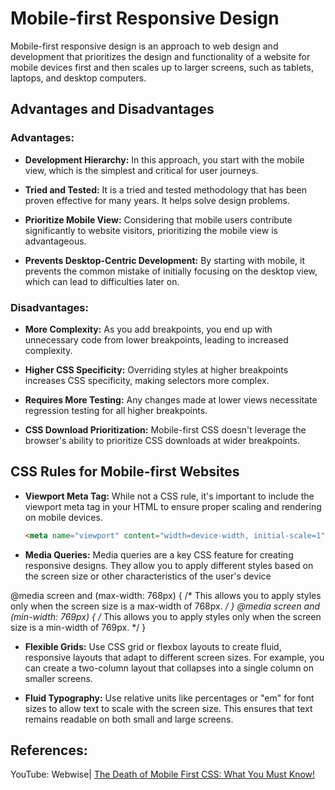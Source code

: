 # Mobile-first Responsive Design

Mobile-first responsive design is an approach to web design and development that prioritizes the design and functionality of a website for mobile devices first and then scales up to larger screens, such as tablets, laptops, and desktop computers.

## Advantages and Disadvantages

### Advantages:

- **Development Hierarchy:** In this approach, you start with the mobile view, which is the simplest and critical for user journeys.

- **Tried and Tested:** It is a tried and tested methodology that has been proven effective for many years. It helps solve design problems.

- **Prioritize Mobile View:** Considering that mobile users contribute significantly to website visitors, prioritizing the mobile view is advantageous.

- **Prevents Desktop-Centric Development:** By starting with mobile, it prevents the common mistake of initially focusing on the desktop view, which can lead to difficulties later on.

### Disadvantages:

- **More Complexity:** As you add breakpoints, you end up with unnecessary code from lower breakpoints, leading to increased complexity.

- **Higher CSS Specificity:** Overriding styles at higher breakpoints increases CSS specificity, making selectors more complex.

- **Requires More Testing:** Any changes made at lower views necessitate regression testing for all higher breakpoints.

- **CSS Download Prioritization:** Mobile-first CSS doesn't leverage the browser's ability to prioritize CSS downloads at wider breakpoints.

## CSS Rules for Mobile-first Websites

- **Viewport Meta Tag:** While not a CSS rule, it's important to include the viewport meta tag in your HTML to ensure proper scaling and rendering on mobile devices.

  ```html
  <meta name="viewport" content="width=device-width, initial-scale=1">

- **Media Queries:**
Media queries are a key CSS feature for creating responsive designs. They allow you to apply different styles based on the screen size or other characteristics of the user's device

@media screen and (max-width: 768px) {
   /* This allows you to apply styles only when the screen size is a max-width of 768px. */
}
@media screen and (min-width: 769px) {
   /* This allows you to apply styles only when the screen size is a min-width of 769px. */
}

- **Flexible Grids:**
Use CSS grid or flexbox layouts to create fluid, responsive layouts that adapt to different screen sizes. For example, you can create a two-column layout that collapses into a single column on smaller screens.

- **Fluid Typography:**
Use relative units like percentages or "em" for font sizes to allow text to scale with the screen size. This ensures that text remains readable on both small and large screens.

## References:
YouTube: Webwise| [The Death of Mobile First CSS: What You Must Know!](https://www.youtube.com/watch?v=opSo9vlh5mA)

